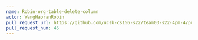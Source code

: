 ```yaml
---
name: Robin-org-table-delete-column
actor: WangHaoranRobin
pull_request_url: https://github.com/ucsb-cs156-s22/team03-s22-4pm-4/pull/45
pull_request_num: 45
---
```

